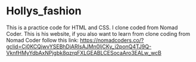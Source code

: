 # Hollys_fashion
This is a practice code for HTML and CSS.
I clone coded from Nomad Coder.
This is his website, if you also want to learn from clone coding from Nomad Coder follow this link:
https://nomadcoders.co/?gclid=Cj0KCQjwvYSEBhDjARIsAJMn0ljCKy_j2ponQ4TJ9Q-VknfHMyYdbAxNPjgbk8qzrqFXLGEABLCESocaAro3EALw_wcB
